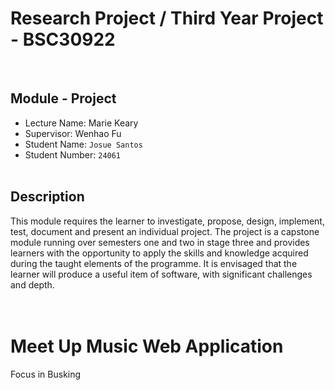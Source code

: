 # Research Project / Third Year Project - BSC30922

<br>

## Module - Project

- Lecture Name: Marie Keary
- Supervisor: Wenhao Fu
- Student Name: `Josue Santos`
- Student Number: `24061`
  <br><br>

## Description

This module requires the learner to investigate, propose, design, implement, test, document and present an individual project. The project is a capstone module running over semesters one and two in stage three and provides learners with the opportunity to apply the skills and knowledge acquired during the taught elements of the programme. It is envisaged that the learner will produce a useful item of software, with significant challenges and depth.
<br><br><br>


# Meet Up Music Web Application

Focus in Busking
